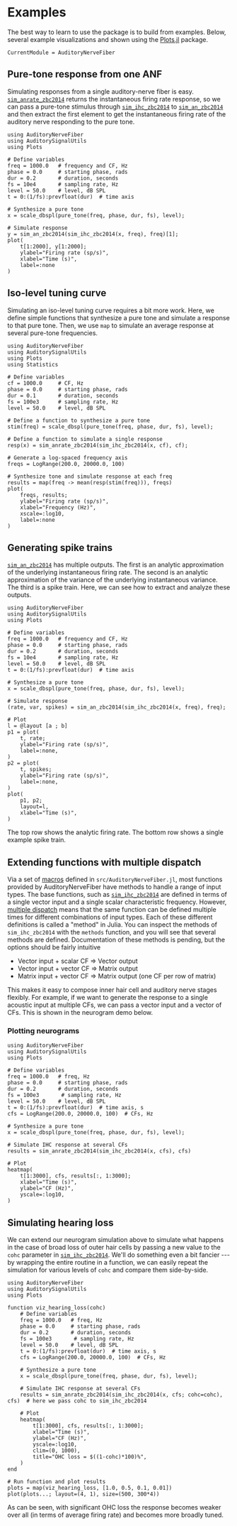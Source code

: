 # Examples

The best way to learn to use the package is to build from examples.
Below, several example visualizations and shown using the [Plots.jl](https://github.com/JuliaPlots/Plots.jl) package.

```@meta
CurrentModule = AuditoryNerveFiber
```
## Pure-tone response from one ANF

Simulating responses from a single auditory-nerve fiber is easy.
[`sim_anrate_zbc2014`](@ref) returns the instantaneous firing rate response, so we can pass a pure-tone stimulus through [`sim_ihc_zbc2014`](@ref) to [`sim_an_zbc2014`](@ref) and then extract the first element to get the instantaneous firing rate of the auditory nerve responding to the pure tone.

```@example
using AuditoryNerveFiber
using AuditorySignalUtils
using Plots

# Define variables
freq = 1000.0   # frequency and CF, Hz
phase = 0.0     # starting phase, rads
dur = 0.2       # duration, seconds
fs = 10e4       # sampling rate, Hz
level = 50.0    # level, dB SPL
t = 0:(1/fs):prevfloat(dur)  # time axis

# Synthesize a pure tone
x = scale_dbspl(pure_tone(freq, phase, dur, fs), level);

# Simulate response 
y = sim_an_zbc2014(sim_ihc_zbc2014(x, freq), freq)[1];
plot(
    t[1:2000], y[1:2000]; 
    ylabel="Firing rate (sp/s)", 
    xlabel="Time (s)", 
    label=:none
)
```

## Iso-level tuning curve

Simulating an iso-level tuning curve requires a bit more work.
Here, we define simple functions that synthesize a pure tone and simulate a response to that pure tone.
Then, we use `map` to simulate an average response at several pure-tone frequencies. 

```@example
using AuditoryNerveFiber
using AuditorySignalUtils
using Plots
using Statistics

# Define variables
cf = 1000.0     # CF, Hz
phase = 0.0     # starting phase, rads
dur = 0.1       # duration, seconds
fs = 100e3      # sampling rate, Hz
level = 50.0    # level, dB SPL

# Define a function to synthesize a pure tone
stim(freq) = scale_dbspl(pure_tone(freq, phase, dur, fs), level);

# Define a function to simulate a single response
resp(x) = sim_anrate_zbc2014(sim_ihc_zbc2014(x, cf), cf);

# Generate a log-spaced frequency axis
freqs = LogRange(200.0, 20000.0, 100)

# Synthesize tone and simulate response at each freq
results = map(freq -> mean(resp(stim(freq))), freqs)
plot(
    freqs, results; 
    ylabel="Firing rate (sp/s)", 
    xlabel="Frequency (Hz)", 
    xscale=:log10, 
    label=:none
)
```

## Generating spike trains

[`sim_an_zbc2014`](@ref) has multiple outputs. 
The first is an analytic approximation of the underlying instantaneous firing rate.
The second is an analytic approximation of the variance of the underlying instantaneous variance.
The third is a spike train. 
Here, we can see how to extract and analyze these outputs.

```@example
using AuditoryNerveFiber
using AuditorySignalUtils
using Plots

# Define variables
freq = 1000.0   # frequency and CF, Hz
phase = 0.0     # starting phase, rads
dur = 0.2       # duration, seconds
fs = 10e4       # sampling rate, Hz
level = 50.0    # level, dB SPL
t = 0:(1/fs):prevfloat(dur)  # time axis

# Synthesize a pure tone
x = scale_dbspl(pure_tone(freq, phase, dur, fs), level);

# Simulate response 
(rate, var, spikes) = sim_an_zbc2014(sim_ihc_zbc2014(x, freq), freq);

# Plot
l = @layout [a ; b]
p1 = plot(
    t, rate; 
    ylabel="Firing rate (sp/s)", 
    label=:none,
)
p2 = plot(
    t, spikes; 
    ylabel="Firing rate (sp/s)", 
    label=:none,
)
plot(
    p1, p2; 
    layout=l,
    xlabel="Time (s)",
)
```

The top row shows the analytic firing rate.
The bottom row shows a single example spike train. 

## Extending functions with multiple dispatch

Via a set of [macros](https://docs.julialang.org/en/v1/manual/metaprogramming/) defined in `src/AuditoryNerveFiber.jl`, most functions provided by AuditoryNerveFiber have methods to handle a range of input types.
The base functions, such as [`sim_ihc_zbc2014`](@ref) are defined in terms of a single vector input and a single scalar characteristic frequency.
However, [multiple dispatch](https://docs.julialang.org/en/v1/manual/methods/) means that the same function can be defined multiple times for different combinations of input types. 
Each of these different definitions is called a "method" in Julia.
You can inspect the methods of `sim_ihc_zbc2014` with the `methods` function, and you will see that several methods are defined.
Documentation of these methods is pending, but the options should be fairly intuitive
- Vector input + scalar CF => Vector output
- Vector input + vector CF => Matrix output
- Matrix input + vector CF => Matrix output (one CF per row of matrix)

This makes it easy to compose inner hair cell and auditory nerve stages flexibly. 
For example, if we want to generate the response to a single acoustic input at multiple CFs, we can pass a vector input and a vector of CFs. 
This is shown in the neurogram demo below.

### Plotting neurograms

```@example
using AuditoryNerveFiber
using AuditorySignalUtils
using Plots

# Define variables
freq = 1000.0   # freq, Hz
phase = 0.0     # starting phase, rads
dur = 0.2       # duration, seconds
fs = 100e3       # sampling rate, Hz
level = 50.0    # level, dB SPL
t = 0:(1/fs):prevfloat(dur)  # time axis, s
cfs = LogRange(200.0, 20000.0, 100)  # CFs, Hz

# Synthesize a pure tone
x = scale_dbspl(pure_tone(freq, phase, dur, fs), level);

# Simulate IHC response at several CFs
results = sim_anrate_zbc2014(sim_ihc_zbc2014(x, cfs), cfs)

# Plot
heatmap(
    t[1:3000], cfs, results[:, 1:3000]; 
    xlabel="Time (s)", 
    ylabel="CF (Hz)",
    yscale=:log10,
)
```

## Simulating hearing loss

We can extend our neurogram simulation above to simulate what happens in the case of broad loss of outer hair cells by passing a new value to the `cohc` parameter in [`sim_ihc_zbc2014`](@ref).
We'll do something even a bit fancier --- by wrapping the entire routine in a function, we can easily repeat the simulation for various levels of `cohc` and compare them side-by-side.

```@example
using AuditoryNerveFiber
using AuditorySignalUtils
using Plots

function viz_hearing_loss(cohc)
    # Define variables
    freq = 1000.0   # freq, Hz
    phase = 0.0     # starting phase, rads
    dur = 0.2       # duration, seconds
    fs = 100e3       # sampling rate, Hz
    level = 50.0    # level, dB SPL
    t = 0:(1/fs):prevfloat(dur)  # time axis, s
    cfs = LogRange(200.0, 20000.0, 100)  # CFs, Hz

    # Synthesize a pure tone
    x = scale_dbspl(pure_tone(freq, phase, dur, fs), level);

    # Simulate IHC response at several CFs
    results = sim_anrate_zbc2014(sim_ihc_zbc2014(x, cfs; cohc=cohc), cfs)  # here we pass cohc to sim_ihc_zbc2014

    # Plot
    heatmap(
        t[1:3000], cfs, results[:, 1:3000]; 
        xlabel="Time (s)", 
        ylabel="CF (Hz)",
        yscale=:log10,
        clim=(0, 1000),
        title="OHC loss = $((1-cohc)*100)%",
    )
end

# Run function and plot results
plots = map(viz_hearing_loss, [1.0, 0.5, 0.1, 0.01])
plot(plots...; layout=(4, 1), size=(500, 300*4))
```

As can be seen, with significant OHC loss the response becomes weaker over all (in terms of average firing rate) and becomes more broadly tuned.